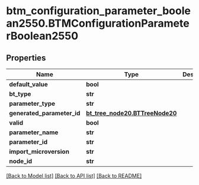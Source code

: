 # btm_configuration_parameter_boolean2550.BTMConfigurationParameterBoolean2550

## Properties
Name | Type | Description | Notes
------------ | ------------- | ------------- | -------------
**default_value** | **bool** |  | [optional] 
**bt_type** | **str** |  | [optional] 
**parameter_type** | **str** |  | [optional] 
**generated_parameter_id** | [**bt_tree_node20.BTTreeNode20**](BTTreeNode20.md) |  | [optional] 
**valid** | **bool** |  | [optional] 
**parameter_name** | **str** |  | [optional] 
**parameter_id** | **str** |  | [optional] 
**import_microversion** | **str** |  | [optional] 
**node_id** | **str** |  | [optional] 

[[Back to Model list]](../README.md#documentation-for-models) [[Back to API list]](../README.md#documentation-for-api-endpoints) [[Back to README]](../README.md)


